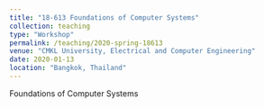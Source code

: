 ```yaml
---
title: "18-613 Foundations of Computer Systems"
collection: teaching
type: "Workshop"
permalink: /teaching/2020-spring-18613
venue: "CMKL University, Electrical and Computer Engineering"
date: 2020-01-13
location: "Bangkok, Thailand"
---
```


Foundations of Computer Systems
